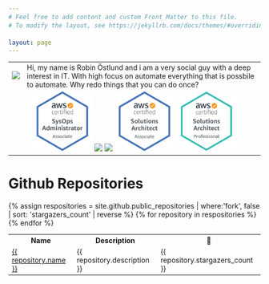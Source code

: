 ```yaml
---
# Feel free to add content and custom Front Matter to this file.
# To modify the layout, see https://jekyllrb.com/docs/themes/#overriding-theme-defaults

layout: page
---
```


<table>
  <tr>
    <td>
        <img src="/assets/img/me.jpg">
    </td>
    <td>
        Hi, my name is Robin Östlund and i am a very social guy with a deep interest in IT. With high focus on automate everything that is possbile to automate. Why redo things that you can do once?
    </td>
  </tr>
  <tr>
    <td colspan="2">
        <center>
            <img src="/assets/img/badge-aws-sysops-admin-associate.png" width="120px">
            <img src="/assets/img/badge-aws-developer-associate.png" width="120px">
            <img src="/assets/img/badge-aws-devops-engineer-professional.png" width="120px">
            <img src="/assets/img/badge-aws-solution-architect-associate.png" width="120px">
            <img src="/assets/img/badge-aws-solution-architect-professional.png" width="120px">
        </center>
    </td>
  </tr>
</table>

<h1>Github Repositories</h1>

<table>
    <tr>
        <th>Name</th>
        <th>Description</th>
        <th>🌟</th>
    </tr>
    {% assign respositories = site.github.public_repositories | where:'fork', false | sort: 'stargazers_count' | reverse %}
    {% for repository in respositories %}
    <tr>
        <td><a href="{{ repository.html_url }}">{{ repository.name }}</a></td>
        <td>{{ repository.description }}</td>
        <td>{{ repository.stargazers_count }}</td>
    </tr>
    {% endfor %}
</table>


<!-- <h1> Last Blog Post</h1>
<h2>{{ site.posts.last.title }}</h2>
{{ site.posts.last.content }} -->
